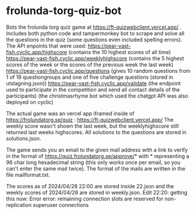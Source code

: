 # frolunda-torg-quiz-bot
Bots the frolunda torg quiz game at https://ft-quizwebclient.vercel.app/ . 
Includes both python code and tampermonkey bot to scrape and solve all the questions in the quiz (some questions even included spelling errors). 
The API enpoints that were used: 
https://pear-vast-fish.cyclic.app/highscore (contains the 10 highest scores of all time)
https://pear-vast-fish.cyclic.app/weeklyhighscore (contains the 5 highest scores of the week or the scores of the previous week the last week)
https://pear-vast-fish.cyclic.app/questions (gives 10 random questions from 1 of 19 questiongroups and one of five challenge questions (stored in utslagning.json))
https://pear-vast-fish.cyclic.app/validate (the endpoint used to participate in the competition and send all contact details of the participants)
(the christmasrhyme bot which used the chatgpt API was also deployed on cyclic)

The actual game was an vercel app iframed inside of https://frolundatorg.se/quiz : https://ft-quizwebclient.vercel.app/ 
The weekly score wasn't shown the last week, but the weeklyhighscore still returned last weeks highscores. All solutions to the questions are stored in solutions.json. 

The game sends you an email to the given mail address with a link to verify in the format of https://quiz.frolundatorg.se/approve/* with * representing a 96 char long hexadecimal string (this only works once per email, so you can't enter the same mail twice). The format of the mails are written in the file mailformat.txt. 

The scores as of 2024/04/28 22:00 are stored inside 22.json and the weekly scores of 2024/04/28 are stored in weekly.json. 
Edit 22:20: getting this now: Error error: remaining connection slots are reserved for non-replication superuser connections
